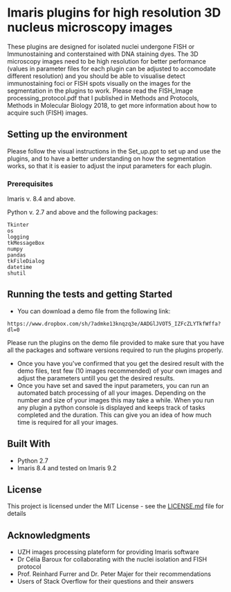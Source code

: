 # Imaris plugins for high resolution 3D nucleus microscopy images 

These plugins are designed for isolated nuclei undergone FISH or Immunostaining and conterstained with DNA staining dyes. The 3D microscopy images need to be high resolution for better performance (values in parameter files for each plugin can be adjusted to accomodate different resolution) and you should be able to visualise detect immunostaining foci or FISH spots visually on the images for the segmentation in the plugins to work. 
Please read the FISH_Image processing_protocol.pdf that I published in Methods and Protocols, Methods in Molecular Biology 2018, to get more information about how to acquire such (FISH) images.

## Setting up the  environment
Please follow the visual instructions in the Set_up.ppt to set up and use the plugins, and to have a better understanding on how the segmentation works, so that it is easier to adjust the input parameters for each plugin.

### Prerequisites

Imaris v. 8.4 and above. 

Python v. 2.7 and above and the following packages:
```
Tkinter
os
logging
tkMessageBox
numpy
pandas
tkFileDialog
datetime
shutil 

```

## Running the tests and getting Started

* You can download a demo file from the following link: 
```
https://www.dropbox.com/sh/7admke13knqzq3e/AADGlJVOT5_IZFcZLYTkfWffa?dl=0

```
Please run the plugins on the demo file provided to make sure that you have all the packages and software versions required to run the plugins properly. <br /> 
* Once you have you've confirmed that you get the desired result with the demo files, test few (10 images recommended) of your own images and adjust the parameters untill you get the desired results. <br /> 
* Once you have set and saved the input parameters, you can run an automated batch processing of all your images. Depending on the number and size of your images this may take a while. When you run any plugin a python console is displayed and keeps track of tasks completed and the duration. This can give you an idea of how much time is required for all your images.

## Built With

* Python 2.7
* Imaris 8.4 and tested on Imaris 9.2

## License

This project is licensed under the MIT License - see the [LICENSE.md](LICENSE.md) file for details

## Acknowledgments

* UZH images processing plateform for providing Imaris software
* Dr Célia Baroux for collaborating with the nuclei isolation and FISH protocol
* Prof. Reinhard Furrer and Dr. Peter Majer for their recommendations
* Users of Stack Overflow for their questions and their answers
